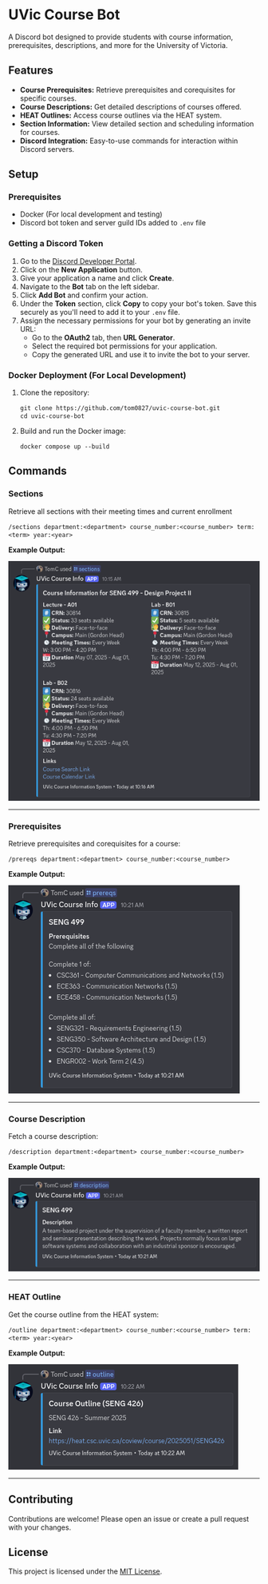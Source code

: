 # UVic Course Bot

A Discord bot designed to provide students with course information, prerequisites, descriptions, and more for the University of Victoria.

## Features

- **Course Prerequisites:** Retrieve prerequisites and corequisites for specific courses.
- **Course Descriptions:** Get detailed descriptions of courses offered.
- **HEAT Outlines:** Access course outlines via the HEAT system.
- **Section Information:** View detailed section and scheduling information for courses.
- **Discord Integration:** Easy-to-use commands for interaction within Discord servers.

## Setup

### Prerequisites

- Docker (For local development and testing)
- Discord bot token and server guild IDs added to `.env` file

### Getting a Discord Token

1. Go to the [Discord Developer Portal](https://discord.com/developers/applications).
2. Click on the **New Application** button.
3. Give your application a name and click **Create**.
4. Navigate to the **Bot** tab on the left sidebar.
5. Click **Add Bot** and confirm your action.
6. Under the **Token** section, click **Copy** to copy your bot's token. Save this securely as you'll need to add it to your `.env` file.
7. Assign the necessary permissions for your bot by generating an invite URL:
    - Go to the **OAuth2** tab, then **URL Generator**.
    - Select the required bot permissions for your application.
    - Copy the generated URL and use it to invite the bot to your server.

### Docker Deployment (For Local Development)

1. Clone the repository:
   ```
   git clone https://github.com/tom0827/uvic-course-bot.git
   cd uvic-course-bot
   ```

2. Build and run the Docker image:
   ```
   docker compose up --build
   ```

## Commands

### Sections
Retrieve all sections with their meeting times and current enrollment
```
/sections department:<department> course_number:<course_number> term:<term> year:<year>
```

**Example Output:**

![Sections Example](/assets/sections.png)

---

### Prerequisites
Retrieve prerequisites and corequisites for a course:
```
/prereqs department:<department> course_number:<course_number>
```

**Example Output:**

![Prerequisites Example](/assets/prereqs.png)

---

### Course Description
Fetch a course description:
```
/description department:<department> course_number:<course_number>
```

**Example Output:**

![Outline Example](/assets/description.png)

---

### HEAT Outline
Get the course outline from the HEAT system:
```
/outline department:<department> course_number:<course_number> term:<term> year:<year>
```

**Example Output:**

![Outline Example](/assets/outline.png)

---

## Contributing

Contributions are welcome! Please open an issue or create a pull request with your changes.

## License

This project is licensed under the [MIT License](LICENSE).